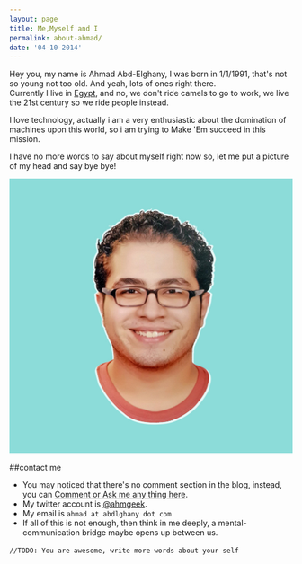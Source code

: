 ```yaml
---
layout: page
title: Me,Myself and I
permalink: about-ahmad/
date: '04-10-2014'
---
```


Hey you, my name is Ahmad Abd-Elghany, I was born in 1/1/1991, that's not so young not too old. And yeah, lots of ones right there.<br>Currently I live in
[Egypt](http://www.wikiwand.com/en/Egypt), and no, we don't ride camels to go to work, we live the 21st century so we ride people instead.

I love technology, actually i am a very enthusiastic about the domination of machines upon this world, so i am trying to Make 'Em succeed in this mission.

I have no more words to say about myself right now so, let me put a picture of my head and
say bye bye!

![Ahmad's Head](/images/ahmad/Ahmad.jpg "Ahmad's Head")


##contact me
* You may noticed that there's no comment section in the blog, instead,
you can [Comment or Ask me any thing here](https://github.com/ahmgeek/feedback/issues/new).
* My twitter account is [@ahmgeek](https://twitter.com/ahmgeek).
* My email is <code>ahmad at abdlghany dot com</code>
* If all of this is not enough, then think in me deeply, a mental-communication bridge maybe opens up between us.


<code>//TODO: You are awesome, write more words about your self <br></code>

